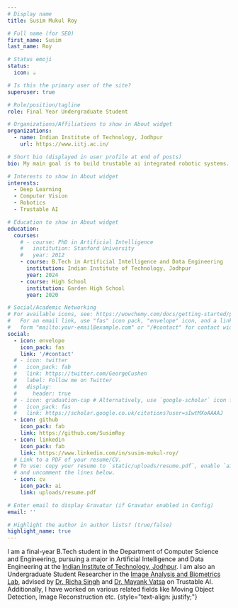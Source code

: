```yaml
---
# Display name
title: Susim Mukul Roy

# Full name (for SEO)
first_name: Susim
last_name: Roy

# Status emoji
status:
  icon: ☕️

# Is this the primary user of the site?
superuser: true

# Role/position/tagline
role: Final Year Undergraduate Student

# Organizations/Affiliations to show in About widget
organizations:
  - name: Indian Institute of Technology, Jodhpur
    url: https://www.iitj.ac.in/

# Short bio (displayed in user profile at end of posts)
bio: My main goal is to build trustable ai integrated robotic systems.

# Interests to show in About widget
interests:
  - Deep Learning
  - Computer Vision
  - Robotics
  - Trustable AI

# Education to show in About widget
education:
  courses:
    # - course: PhD in Artificial Intelligence
    #   institution: Stanford University
    #   year: 2012
    - course: B.Tech in Artificial Intelligence and Data Engineering
      institution: Indian Institute of Technology, Jodhpur
      year: 2024
    - course: High School
      institution: Garden High School
      year: 2020

# Social/Academic Networking
# For available icons, see: https://wowchemy.com/docs/getting-started/page-builder/#icons
#   For an email link, use "fas" icon pack, "envelope" icon, and a link in the
#   form "mailto:your-email@example.com" or "/#contact" for contact widget.
social:
  - icon: envelope
    icon_pack: fas
    link: '/#contact'
  # - icon: twitter
  #   icon_pack: fab
  #   link: https://twitter.com/GeorgeCushen
  #   label: Follow me on Twitter
  #   display:
  #     header: true
  # - icon: graduation-cap # Alternatively, use `google-scholar` icon from `ai` icon pack
  #   icon_pack: fas
  #   link: https://scholar.google.co.uk/citations?user=sIwtMXoAAAAJ
  - icon: github
    icon_pack: fab
    link: https://github.com/SusimRoy
  - icon: linkedin
    icon_pack: fab
    link: https://www.linkedin.com/in/susim-mukul-roy/
  # Link to a PDF of your resume/CV.
  # To use: copy your resume to `static/uploads/resume.pdf`, enable `ai` icons in `params.yaml`,
  # and uncomment the lines below.
  - icon: cv
    icon_pack: ai
    link: uploads/resume.pdf

# Enter email to display Gravatar (if Gravatar enabled in Config)
email: ''

# Highlight the author in author lists? (true/false)
highlight_name: true
---
```


I am a final-year B.Tech student in the Department of Computer Science and Engineering, pursuing a major in Artificial Intelligence and Data Engineering at the [Indian Institute of Technology, Jodhpur](https://www.iitj.ac.in/). I am also an Undergraduate Student Researcher in the [Image Analysis and Biometrics Lab](http://iab-rubric.org/), advised by [Dr. Richa Singh](http://home.iitj.ac.in/~richa/) and [Dr. Mayank Vatsa](http://home.iitj.ac.in/~mvatsa/) on Trustable AI. Additionally, I have worked on various related fields like Moving Object Detection, Image Reconstruction etc. 
{style="text-align: justify;"}
